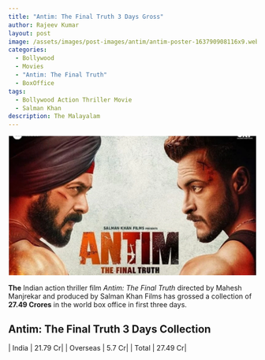 ```yaml
---
title: "Antim: The Final Truth 3 Days Gross"
author: Rajeev Kumar
layout: post
image: /assets/images/post-images/antim/antim-poster-163790908116x9.webp
categories:
  - Bollywood
  - Movies
  - "Antim: The Final Truth"
  - BoxOffice
tags:
  - Bollywood Action Thriller Movie
  - Salman Khan
description: The Malayalam 
---
```

![Antim: The Final Truth featured image](/assets/images/post-images/antim/antim-poster-163790908116x9.webp)

**The** Indian action thriller film *Antim: The Final Truth* directed by Mahesh Manjrekar and produced by Salman Khan Films has grossed a collection of **27.49 Crores** in the world box office in first three days.

## Antim: The Final Truth 3 Days Collection

| India | 21.79 Cr|
| Overseas | 5.7 Cr|
| Total | 27.49 Cr|
